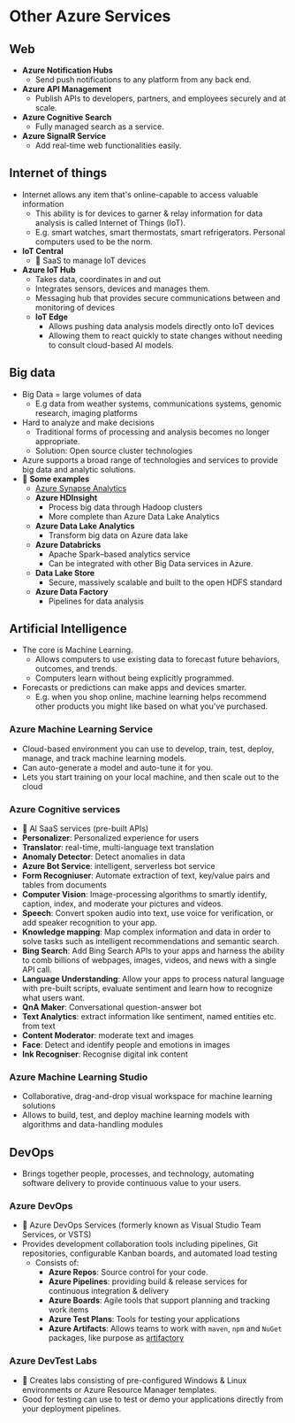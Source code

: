 # Other Azure Services

## Web

- **Azure Notification Hubs**
  - Send push notifications to any platform from any back end.
- **Azure API Management**
  - Publish APIs to developers, partners, and employees securely and at scale.
- **Azure Cognitive Search**
  - Fully managed search as a service.
- **Azure SignalR Service**
  - Add real-time web functionalities easily.

## Internet of things

- Internet allows any item that's online-capable to access valuable information
  - This ability is for devices to garner & relay information for data analysis is called Internet of Things (IoT).
  - E.g. smart watches, smart thermostats, smart refrigerators. Personal computers used to be the norm.
- **IoT Central**
  - 📝 SaaS to manage IoT devices
- **Azure IoT Hub**
  - Takes data, coordinates in and out
  - Integrates sensors, devices and manages them.
  - Messaging hub that provides secure communications between and monitoring of devices
  - **IoT Edge**
    - Allows pushing data analysis models directly onto IoT devices
    - Allowing them to react quickly to state changes without needing to consult cloud-based AI models.

## Big data

- Big Data = large volumes of data
  - E.g data from weather systems, communications systems, genomic research, imaging platforms
- Hard to analyze and make decisions
  - Traditional forms of processing and analysis becomes no longer appropriate.
  - Solution: Open source cluster technologies
- Azure supports a broad range of technologies and services to provide big data and analytic solutions.
- 📝 **Some examples**
  - [Azure Synapse Analytics](./3.2.1.%20Databases.md#azure-synapse-analytics)
  - **Azure HDInsight**
    - Process big data through Hadoop clusters
    - More complete than Azure Data Lake Analytics
  - **Azure Data Lake Analytics**
    - Transform big data on Azure data lake
  - **Azure Databricks**
    - Apache Spark–based analytics service
    - Can be integrated with other Big Data services in Azure.
  - **Data Lake Store**
    - Secure, massively scalable and built to the open HDFS standard
  - **Azure Data Factory**
    - Pipelines for data analysis

## Artificial Intelligence

- The core is Machine Learning.
  - Allows computers to use existing data to forecast future behaviors, outcomes, and trends.
  - Computers learn without being explicitly programmed.
- Forecasts or predictions can make apps and devices smarter.
  - E.g. when you shop online, machine learning helps recommend other products you might like based on what you've purchased.

### Azure Machine Learning Service

- Cloud-based environment you can use to develop, train, test, deploy, manage, and track machine learning models.
- Can auto-generate a model and auto-tune it for you.
- Lets you start training on your local machine, and then scale out to the cloud

### Azure Cognitive services

- 📝 AI SaaS services (pre-built APIs)
- **Personalizer**: Personalized experience for users
- **Translator**: real-time, multi-language text translation
- **Anomaly Detector**: Detect anomalies in data
- **Azure Bot Service**: intelligent, serverless bot service
- **Form Recogniuser**: Automate extraction of text, key/value pairs and tables from documents
- **Computer Vision**: Image-processing algorithms to smartly identify, caption, index, and moderate your pictures and videos.
- **Speech**: Convert spoken audio into text, use voice for verification, or add speaker recognition to your app.
- **Knowledge mapping**: Map complex information and data in order to solve tasks such as intelligent recommendations and semantic search.
- **Bing Search**: Add Bing Search APIs to your apps and harness the ability to comb billions of webpages, images, videos, and news with a single API call.
- **Language Understanding**: Allow your apps to process natural language with pre-built scripts, evaluate sentiment and learn how to recognize what users want.
- **QnA Maker**: Conversational question-answer bot
- **Text Analytics**: extract information like sentiment, named entities etc. from text
- **Content Moderator**: moderate text and images
- **Face**: Detect and identify people and emotions in images
- **Ink Recogniser**: Recognise digital ink content

  
### Azure Machine Learning Studio

- Collaborative, drag-and-drop visual workspace for machine learning solutions
- Allows to build, test, and deploy machine learning  models with algorithms and data-handling modules

## DevOps

- Brings together people, processes, and technology, automating software delivery to provide continuous value to your users.

### Azure DevOps

- 📝 Azure DevOps Services (formerly known as Visual Studio Team Services, or VSTS)
- Provides development collaboration tools including pipelines, Git repositories, configurable Kanban boards, and automated load testing
  - Consists of:
    - **Azure Repos**: Source control for your code.
    - **Azure Pipelines**: providing build & release services for continuous integration & delivery
    - **Azure Boards**: Agile tools that support planning and tracking work items
    - **Azure Test Plans**: Tools for testing your applications
    - **Azure Artifacts**: Allows teams to work with `maven`, `npm` and `NuGet` packages, like purpose as [artifactory](https://jfrog.com/artifactory/)

### Azure DevTest Labs

- 📝 Creates labs consisting of pre-configured Windows & Linux environments or Azure Resource Manager templates.
- Good for testing can use to test or demo your applications directly from your deployment pipelines.
